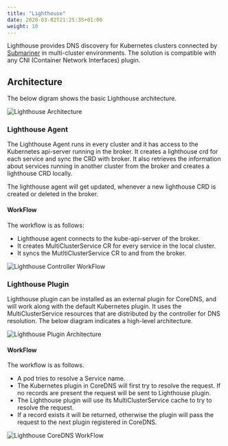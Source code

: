 ```yaml
---
title: "Lighthouse"
date: 2020-03-02T21:25:35+01:00
weight: 10
---
```


Lighthouse provides DNS discovery for Kubernetes clusters connected by [Submariner](https://github.com/submariner-io/submariner) in multi-cluster environments. The solution is compatible with any CNI (Container Network Interfaces) plugin.

## Architecture
The below digram shows the basic Lighthouse architecture.

![Lighthouse Architecture](/images/lighthouse/architecture.png)

### Lighthouse Agent
The Lighthouse Agent runs in every cluster and it has access to the Kubernetes api-server running in the broker. It creates a lighthouse crd for each service and sync the CRD with broker. It also retrieves the information about services running in another cluster from the broker and creates a lighthouse CRD locally.

The lighthouse agent will get updated, whenever a new lighthouse CRD is created or deleted in the broker.

#### WorkFlow
The workflow is as follows:

- Lighthouse agent connects to the kube-api-server of the broker.
- It creates MultiClusterService CR for every service in the local cluster.
- It syncs the MutltiClusterService CR to and from the broker.

![Lighthouse Controller WorkFlow](/images/lighthouse/controllerWorkFlow.png)
<!-- Image Source: /images/lighthouse/source/controllerWorkFlow.vsdx  -->

### Lighthouse Plugin
Lighthouse plugin can be installed as an external plugin for CoreDNS, and will work along with the default Kubernetes plugin. It uses the MultiClusterService resources that are distributed by the controller for DNS resolution. The below diagram indicates a high-level architecture.

![Lighthouse Plugin Architecture](/images/lighthouse/lighthousePluginArchitecture.png)

#### WorkFlow
The workflow is as follows.

- A pod tries to resolve a Service name.
- The Kubernetes plugin in CoreDNS will first try to resolve the request. If no records are present the request will be sent to Lighthouse plugin.
- The Lighthouse plugin will use its MultiClusterService cache to try to resolve the request.
- If a record exists it will be returned, otherwise the plugin will pass the request to the next plugin registered in CoreDNS.

![Lighthouse CoreDNS WorkFlow](/images/lighthouse/coreDNSWorkFlow.png)
<!-- Image Source: /images/lighthouse/source/coreDNSWorkFlow.vsdx -->

